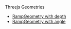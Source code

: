 Threejs Geometries

 * [RampGeometry with depth](https://beakerboy.github.io/Threejs-Geometries/geometry-browser.html#RampGeometry_depth)
 * [RampGeometry with angle](https://beakerboy.github.io/Threejs-Geometries/geometry-browser.html#RampGeometry_angle)
